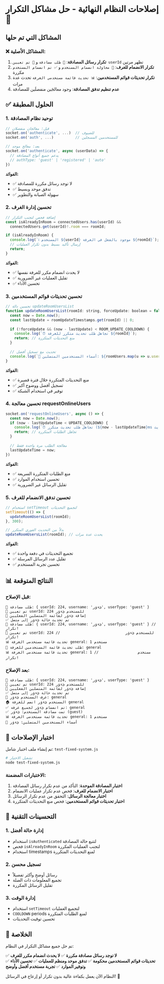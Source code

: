 # إصلاحات النظام النهائية - حل مشاكل التكرار 🔧

## المشاكل التي تم حلها

### ❌ المشاكل الأصلية:
1. **تكرار رسائل المصادقة**: `🔐 طلب مصادقة` و `🔐 تم تعيين userId` تظهر مرتين
2. **تكرار الانضمام للغرف**: `🔄 محاولة انضمام المستخدم` و `✅ تم انضمام المستخدم` مكررة
3. **تكرار تحديثات قوائم المستخدمين**: `📊 تحديث قائمة مستخدمي الغرفة` تحدث عدة مرات
4. **عدم تنظيم تدفق المصادقة**: وجود معالجَين منفصلَين للمصادقة

## ✅ الحلول المطبقة

### 1. توحيد نظام المصادقة
```javascript
// قبل: معالجان منفصلان
socket.on('authenticate', ...)  // للضيوف
socket.on('auth', ...)          // للمستخدمين المسجلين

// بعد: معالج موحد
socket.on('authenticate', async (userData) => {
  // يدعم جميع أنواع المصادقة
  // authType: 'guest' | 'registered' | 'auto'
})
```

**الفوائد:**
- ✅ لا توجد رسائل مكررة للمصادقة
- ✅ تدفق موحد وبسيط
- ✅ سهولة الصيانة والتطوير

### 2. تحسين إدارة الغرف
```javascript
// إضافة فحص لتجنب التكرار
const isAlreadyInRoom = connectedUsers.has(userId) && 
  connectedUsers.get(userId)!.room === roomId;

if (isAlreadyInRoom) {
  console.log(`ℹ️ المستخدم ${userId} موجود بالفعل في الغرفة ${roomId}`);
  // إرسال تأكيد بسيط بدون تكرار العمليات
  return;
}
```

**الفوائد:**
- ✅ لا يحدث انضمام مكرر للغرفة نفسها
- ✅ تقليل العمليات غير الضرورية
- ✅ تحسين الأداء

### 3. تحسين تحديثات قوائم المستخدمين
```javascript
// تحسين دالة updateRoomUsersList
function updateRoomUsersList(roomId: string, forceUpdate: boolean = false) {
  const now = Date.now();
  const lastUpdate = roomUpdateTimestamps.get(roomId) || 0;
  
  if (!forceUpdate && (now - lastUpdate) < ROOM_UPDATE_COOLDOWN) {
    console.log(`⏰ تجاهل طلب تحديث متكرر للغرفة ${roomId}`);
    return; // منع التحديثات المتكررة
  }
  
  // تحديث مع تسجيل أفضل
  console.log(`👥 أسماء المستخدمين المتصلين: ${roomUsers.map(u => u.username).join(', ')}`);
}
```

**الفوائد:**
- ✅ منع التحديثات المتكررة خلال فترة قصيرة
- ✅ تسجيل أفضل ووضوح أكبر
- ✅ توفير في استخدام الشبكة

### 4. تحسين معالجة requestOnlineUsers
```javascript
socket.on('requestOnlineUsers', async () => {
  const now = Date.now();
  if (now - lastUpdateTime < UPDATE_COOLDOWN) {
    console.log(`⏰ تجاهل طلب تحديث متكرر (${now - lastUpdateTime}ms منذ آخر تحديث)`);
    return; // تجاهل الطلبات المتكررة
  }
  
  // معالجة الطلب مرة واحدة فقط
  lastUpdateTime = now;
})
```

**الفوائد:**
- ✅ منع الطلبات المتكررة السريعة
- ✅ تحسين استخدام الموارد
- ✅ تقليل الرسائل غير الضرورية

### 5. تحسين تدفق الانضمام للغرف
```javascript
// استخدام setTimeout لتجميع التحديثات
setTimeout(() => {
  updateRoomUsersList(roomId);
}, 300);

// بدلاً من التحديث الفوري المتكرر
updateRoomUsersList(roomId); // يحدث عدة مرات
```

**الفوائد:**
- ✅ تجميع التحديثات في دفعة واحدة
- ✅ تقليل عدد الرسائل المرسلة
- ✅ تحسين تجربة المستخدم

## 📊 النتائج المتوقعة

### قبل الإصلاح:
```
🔐 طلب مصادقة: { userId: 224, username: 'ئءؤر', userType: 'guest' }
🔐 تم تعيين userId: 224 للمستخدم ئءؤر
👥 إضافة ئءؤر لقائمة المتصلين الفعليين
✅ تم تحديث حالة ئءؤر إلى متصل
🔐 طلب مصادقة: { userId: 224, username: 'ئءؤر', userType: 'guest' } // تكرار!
🔐 تم تعيين userId: 224 للمستخدم ئءؤر                              // تكرار!
📊 تحديث قائمة مستخدمي الغرفة general: 1 مستخدم
🔄 طلب تحديث قائمة المستخدمين للغرفة: general
📊 تحديث قائمة مستخدمي الغرفة general: 1 مستخدم                  // تكرار!
```

### بعد الإصلاح:
```
🔐 طلب مصادقة: { userId: 224, username: 'ئءؤر', userType: 'guest' }
🔐 تم تعيين userId: 224 للمستخدم ئءؤر
👥 إضافة ئءؤر لقائمة المتصلين الفعليين
✅ تم تحديث حالة ئءؤر إلى متصل
📂 غرف المستخدم ئءؤر: general
🏠 المستخدم ئءؤر انضم للغرفة general
✅ تم انضمام ئءؤر لجميع غرفه: general
✅ تمت مصادقة المستخدم: ئءؤر (guest)
📊 تحديث قائمة مستخدمي الغرفة general: 1 مستخدم
👥 أسماء المستخدمين المتصلين: ئءؤر
```

## 🧪 اختبار الإصلاحات

تم إنشاء ملف اختبار شامل: `test-fixed-system.js`

```bash
# تشغيل الاختبار
node test-fixed-system.js
```

### الاختبارات المضمنة:
1. **اختبار المصادقة الموحدة**: التأكد من عدم تكرار رسائل المصادقة
2. **اختبار الانضمام للغرف**: فحص عدم تكرار عمليات الانضمام
3. **اختبار معالجة الرسائل**: التحقق من عدم تكرار الرسائل
4. **اختبار تحديثات قوائم المستخدمين**: فحص منع التحديثات المتكررة

## 🔧 التحسينات التقنية

### 1. إدارة حالة أفضل
- استخدام `isAuthenticated` لتتبع حالة المصادقة
- فحص `isAlreadyInRoom` لتجنب العمليات المكررة
- استخدام timestamps لمنع التحديثات المتكررة

### 2. تسجيل محسن
- رسائل أوضح وأكثر تفصيلاً
- تجميع المعلومات ذات الصلة
- تقليل الرسائل المكررة

### 3. إدارة الوقت
- استخدام `setTimeout` لتجميع العمليات
- `COOLDOWN` periods لمنع الطلبات المتكررة
- تحسين توقيت التحديثات

## 🎯 الخلاصة

تم حل جميع مشاكل التكرار في النظام:

✅ **لا توجد رسائل مصادقة مكررة**
✅ **لا يحدث انضمام مكرر للغرف**  
✅ **تحديثات قوائم المستخدمين محكومة**
✅ **تدفق موحد ومنظم للعمليات**
✅ **تحسين الأداء وتوفير الموارد**
✅ **تجربة مستخدم أفضل وأوضح**

النظام الآن يعمل بكفاءة عالية بدون تكرار أو إزعاج في الرسائل! 🎉
